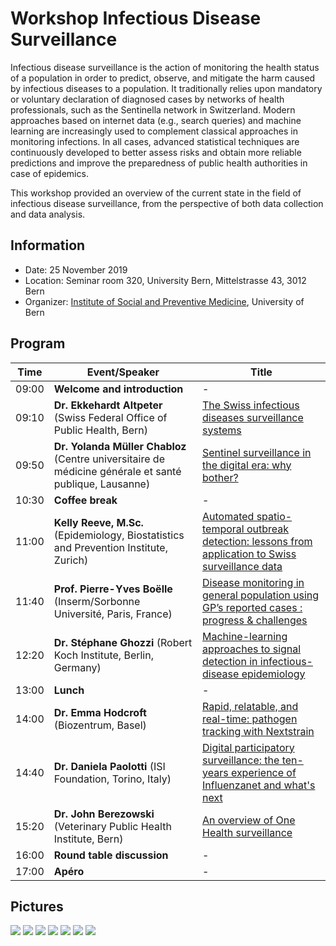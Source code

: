 # Workshop Infectious Disease Surveillance

Infectious disease surveillance is the action of monitoring the health status of a population in order to predict, observe, and mitigate the harm caused by infectious diseases to a population. It traditionally relies upon mandatory or voluntary declaration of diagnosed cases by networks of health professionals, such as the Sentinella network in Switzerland. Modern approaches based on internet data (e.g., search queries) and machine learning are increasingly used to complement classical approaches in monitoring infections. In all cases, advanced statistical techniques are continuously developed to better assess risks and obtain more reliable predictions and improve the preparedness of public health authorities in case of epidemics.

This workshop provided an overview of the current state in the field of infectious disease surveillance, from the perspective of both data collection and data analysis.

## Information
* Date:	25 November 2019
* Location: Seminar room 320, University Bern, Mittelstrasse 43, 3012 Bern
* Organizer: [Institute of Social and Preventive Medicine](https://www.ispm.unibe.ch), University of Bern

## Program
Time | Event/Speaker | Title
--- | --- | ---
09:00	| **Welcome and introduction** | -
09:10 |	**Dr. Ekkehardt Altpeter** (Swiss Federal Office of Public Health, Bern) | [The Swiss infectious diseases surveillance systems](slides/IDS_2019_Altpeter.pdf)
09:50	| **Dr. Yolanda Müller Chabloz** (Centre universitaire de médicine générale et santé publique, Lausanne) | [Sentinel surveillance in the digital era: why bother?](slides/IDS_2019_Mueller.pdf)
10:30	| **Coffee break** | -
11:00	| **Kelly Reeve, M.Sc.** (Epidemiology, Biostatistics and Prevention Institute, Zurich) | [Automated spatio-temporal outbreak detection: lessons from application to Swiss surveillance data](slides/IDS_2019_Reeve.pdf)
11:40	| **Prof. Pierre-Yves Boëlle** (Inserm/Sorbonne Université, Paris, France) | [Disease monitoring in general population using GP’s reported cases : progress & challenges](slides/IDS_2019_Boelle.pdf)
12:20	| **Dr. Stéphane Ghozzi** (Robert Koch Institute, Berlin, Germany) | [Machine-learning approaches to signal detection in infectious-disease epidemiology](slides/IDS_2019_Ghozzi.pdf)
13:00 |	**Lunch** | -
14:00 |	**Dr. Emma Hodcroft** (Biozentrum, Basel) | [Rapid, relatable, and real-time: pathogen tracking with Nextstrain](slides/IDS_2019_Hodcroft.pdf)
14:40 | **Dr. Daniela Paolotti** (ISI Foundation, Torino, Italy) | [Digital participatory surveillance: the ten-years experience of Influenzanet and what's next](slides/IDS_2019_Paolotti.pdf)
15:20 | **Dr. John Berezowski** (Veterinary Public Health Institute, Bern) | [An overview of One Health surveillance](slides/IDS_2019_Berezowski.pdf)
16:00	| **Round table discussion** | -
17:00	| **Apéro** | -

## Pictures
![](pictures/paolotti.jpg)
![](pictures/reeve.jpg)
![](pictures/boelle.jpg)
![](pictures/ghozzi.jpg)
![](pictures/hodcroft.jpg)
![](pictures/paolotti.jpg)
![](pictures/berezowski.jpg)
